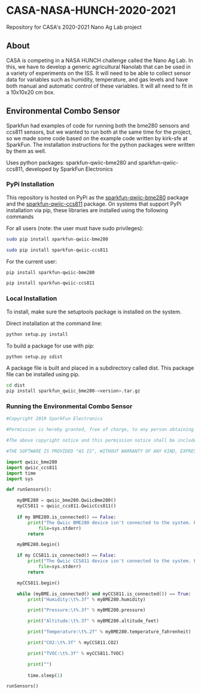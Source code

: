 # CASA-NASA-HUNCH-2020-2021
Repository for CASA's 2020-2021 Nano Ag Lab project

## About
CASA is competing in a NASA HUNCH challenge called the Nano Ag Lab. In this, we have to develop a generic agricultural Nanolab that can be used in a variety of experiments on the ISS. It will need to be able to collect sensor data for variables such as humidity, temperature, and gas levels and have both manual and automatic control of these variables. It will all need to fit in a 10x10x20 cm box.

## Environmental Combo Sensor
Sparkfun had examples of code for running both the bme280 sensors and ccs811 sensors, but we wanted to run both at the same time for the project, so we made some code based on the example code written by kirk-sfe at SparkFun. The installation instructions for the python packages were written by them as well.

Uses python packages: sparkfun-qwiic-bme280 and sparkfun-qwiic-ccs811, developed by SparkFun Electronics

### PyPi Installation
This repository is hosted on PyPi as the [sparkfun-qwiic-bme280](https://pypi.org/project/sparkfun-qwiic-bme280/) package and the [sparkfun-qwiic-ccs811](https://pypi.org/project/sparkfun-qwiic-ccs811/) package. On systems that support PyPi installation via pip, these libraries are installed using the following commands

For all users (note: the user must have sudo privileges):
```sh
sudo pip install sparkfun-qwiic-bme280
```
```sh
sudo pip install sparkfun-qwiic-ccs811
```
For the current user:

```sh
pip install sparkfun-qwiic-bme280
```
```sh
pip install sparkfun-qwiic-ccs811
```

### Local Installation
To install, make sure the setuptools package is installed on the system.

Direct installation at the command line:
```sh
python setup.py install
```

To build a package for use with pip:
```sh
python setup.py sdist
 ```
A package file is built and placed in a subdirectory called dist. This package file can be installed using pip.
```sh
cd dist
pip install sparkfun_qwiic_bme280-<version>.tar.gz
```
### Running the Environmental Combo Sensor
```python
#Copyright 2019 SparkFun Electronics

#Permission is hereby granted, free of charge, to any person obtaining a copy of this software and associated documentation files (the "Software"), to deal in the Software without restriction, including without limitation the rights to use, copy, modify, merge, publish, distribute, sublicense, and/or sell copies of the Software, and to permit persons to whom the Software is furnished to do so, subject to the following conditions:

#The above copyright notice and this permission notice shall be included in all copies or substantial portions of the Software.

#THE SOFTWARE IS PROVIDED "AS IS", WITHOUT WARRANTY OF ANY KIND, EXPRESS OR IMPLIED, INCLUDING BUT NOT LIMITED TO THE WARRANTIES OF MERCHANTABILITY, FITNESS FOR A PARTICULAR PURPOSE AND NONINFRINGEMENT. IN NO EVENT SHALL THE AUTHORS OR COPYRIGHT HOLDERS BE LIABLE FOR ANY CLAIM, DAMAGES OR OTHER LIABILITY, WHETHER IN AN ACTION OF CONTRACT, TORT OR OTHERWISE, ARISING FROM, OUT OF OR IN CONNECTION WITH THE SOFTWARE OR THE USE OR OTHER DEALINGS IN THE SOFTWARE.

import qwiic_bme280
import qwiic_ccs811
import time
import sys

def runSensors():

	myBME280 = qwiic_bme280.QwiicBme280()
	myCCS811 = qwiic_ccs811.QwiicCcs811()
	
	if my BME280.is_connected() == False:
		print("The Qwiic BME280 device isn't connected to the system. Please check your connection", \
			file=sys.stderr)
		return

	myBME280.begin()

	if my CCS811.is_connected() == False:
		print("The Qwiic CCS811 device isn't connected to the system. Please check your connection", \
			file=sys.stderr)
		return

	myCCS811.begin()

	while (myBME.is_connected() and myCCS811.is_connected()) == True:
		print("Humidity:\t%.3f" % myBME280.humidity)

		print("Pressure:\t%.3f" % myBME280.pressure)	

		print("Altitude:\t%.3f" % myBME280.altitude_feet)

		print("Temperature:\t%.2f" % myBME280.temperature_fahrenheit)

		print("CO2:\t%.3f" % myCCS811.CO2)

		print("TVOC:\t%.3f" % myCCS811.TVOC)

		print("")
		
		time.sleep(1)

runSensors()
```
